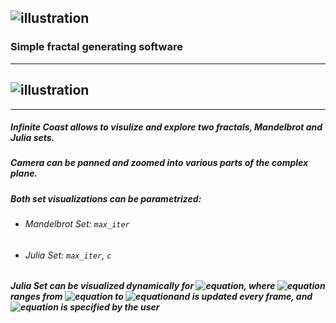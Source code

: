 ![illustration](https://i.imgur.com/QkY6GdN.png)
-------------
### Simple fractal generating software
-------------
![illustration](https://i.imgur.com/aBNH8BB.png)
-------------
-------------
##### Infinite Coast allows to visulize and explore two fractals, Mandelbrot and Julia sets.
##### Camera can be panned and zoomed into various parts of the complex plane.
##### Both set visualizations can be parametrized:
- ###### Mandelbrot Set: `max_iter`
- ###### Julia Set: `max_iter`, `c`
##### Julia Set can be visualized dynamically for ![equation](http://www.sciweavers.org/upload/Tex2Img_1588214968/render.png), where ![equation](http://www.sciweavers.org/upload/Tex2Img_1588215006/render.png) ranges from ![equation](http://www.sciweavers.org/upload/Tex2Img_1588215018/render.png) to ![equation](http://www.sciweavers.org/upload/Tex2Img_1588215042/render.png)and is updated every frame, and ![equation](http://www.sciweavers.org/upload/Tex2Img_1588215116/render.png) is specified by the user

